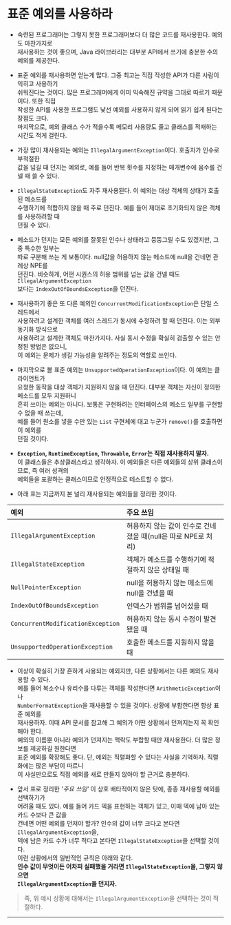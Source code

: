 # 표준 예외를 사용하라

- 숙련된 프로그래머는 그렇지 못한 프로그래머보다 더 많은 코드를 재사용한다. 예외도 마찬가지로  
  재사용하는 것이 좋으며, Java 라이브러리는 대부분 API에서 쓰기에 충분한 수의 예외를 제공한다.

- 표준 예외를 재사용하면 얻는게 많다. 그중 최고는 직접 작성한 API가 다른 사람이 익히고 사용하기  
  쉬워진다는 것이다. 많은 프로그래머에게 이미 익숙해진 규약을 그대로 따르기 때문이다. 또한 직접  
  작성한 API를 사용한 프로그램도 낯선 예외를 사용하지 않게 되어 읽기 쉽게 된다는 장점도 크다.  
  마지막으로, 예외 클래스 수가 적을수록 메모리 사용량도 줄고 클래스를 적재하는 시간도 적게 걸린다.

- 가장 많이 재사용되는 예외는 `IllegalArgumentException`이다. 호출자가 인수로 부적절한  
  값을 넘길 때 던지는 예외로, 예를 들어 반복 횟수를 지정하는 매개변수에 음수를 건넬 때 쓸 수 있다.

- `IllegalStateException`도 자주 재사용된다. 이 예외는 대상 객체의 상태가 호출된 메소드를  
  수행하기에 적합하지 않을 때 주로 던진다. 예를 들어 제대로 초기화되지 않은 객체를 사용하려할 때  
  던질 수 있다.

- 메소드가 던지는 모든 예외를 잘못된 인수나 상태라고 뭉뚱그릴 수도 있겠지만, 그중 특수한 일부는  
  따로 구분해 쓰는 게 보통이다. null값을 허용하지 않는 메소드에 null을 건네면 관례상 NPE를  
  던진다. 비슷하게, 어떤 시퀀스의 허용 범위를 넘는 값을 건넬 때도 `IllegalArgumentException`  
  보다는 `IndexOutOfBoundsException`을 던진다.

- 재사용하기 좋은 또 다른 예외인 `ConcurrentModificationException`은 단일 스레드에서  
  사용하려고 설계한 객체를 여러 스레드가 동시에 수정하려 할 때 던진다. 이는 외부 동기화 방식으로  
  사용하려고 설계한 객체도 마찬가지다. 사실 동시 수정을 확실히 검출할 수 있는 안정된 방법은 없으니,  
  이 예외는 문제가 생길 가능성을 알려주는 정도의 역할로 쓰인다.

- 마지막으로 볼 표준 예외는 `UnsupportedOperationException`이다. 이 예외는 클라이언트가  
  요청한 동작을 대상 객체가 지원하지 않을 때 던진다. 대부분 객체는 자신이 정의한 메소드를 모두 지원하니  
  흔히 쓰이는 예외는 아니다. 보통은 구현하려는 인터페이스의 메소드 일부를 구현할 수 없을 때 쓰는데,  
  예를 들어 원소를 넣을 수만 있는 `List` 구현체에 대고 누군가 `remove()`를 호출하면 이 예외를  
  던질 것이다.

- **`Exception`, `RuntimeException`, `Throwable`, `Error`는 직접 재사용하지 말자.**  
  이 클래스들은 추상클래스라고 생각하자. 이 예외들은 다른 예외들의 상위 클래스이므로, 즉 여러 성격의  
  예외들을 포괄하는 클래스이므로 안정적으로 테스트할 수 없다.

- 아래 표는 지금까지 본 널리 재사용되는 예외들을 정리한 것이다.

| 예외                              | 주요 쓰임                                                     |
| :-------------------------------- | :------------------------------------------------------------ |
| `IllegalArgumentException`        | 허용하지 않는 값이 인수로 건네졌을 때(null은 따로 NPE로 처리) |
| `IllegalStateException`           | 객체가 메소드를 수행하기에 적절하지 않은 상태일 때            |
| `NullPointerException`            | null을 허용하지 않는 메소드에 null을 건넸을 때                |
| `IndexOutOfBoundsException`       | 인덱스가 범위를 넘어섰을 때                                   |
| `ConcurrentModificationException` | 허용하지 않는 동시 수정이 발견됐을 때                         |
| `UnsupportedOperationException`   | 호출한 메소드를 지원하지 않을 때                              |

- 이상이 확실히 가장 흔하게 사용되는 예외지만, 다른 상황에서는 다른 예외도 재사용할 수 있다.  
  예를 들어 복소수나 유리수를 다루는 객체를 작성한다면 `ArithmeticException`이나  
  `NumberFormatException`을 재사용할 수 있을 것이다. 상황에 부합한다면 항상 표준 예외를  
  재사용하자. 이때 API 문서를 참고해 그 예외가 어떤 상황에서 던져지는지 꼭 확인해야 한다.  
  예외의 이름뿐 아니라 예외가 던져지는 맥락도 부합할 때만 재사용한다. 더 많은 정보를 제공하길 원한다면  
  표준 예외를 확장해도 좋다. 단, 예외는 직렬화할 수 있다는 사실을 기억하자. 직렬화에는 많은 부담이 따르니  
  이 사실만으로도 직접 예외를 새로 만들지 않아야 할 근거로 충분하다.

- 앞서 표로 정리한 _'주요 쓰임'_ 이 상호 배타적이지 않은 탓에, 종종 재사용할 예외를 선택하기가  
  어려울 때도 있다. 예를 들어 카드 덱을 표현하는 객체가 있고, 이때 덱에 남아 있는 카드 수보다 큰 값을  
  건네면 어떤 예외를 던져야 할가? 인수의 값이 너무 크다고 본다면 `IllegalArgumentException`을,  
  덱에 남은 카드 수가 너무 적다고 본다면 `IllegalStateException`을 선택할 것이다.  
  이런 상황에서의 일반적인 규칙은 아래와 같다.  
  **인수 값이 무엇이든 어차피 실패했을 거라면 `IllegalStateException`을, 그렇지 않으면**  
  **`IllegalArgumentException`을 던지자.**

> 즉, 위 예시 상황에 대해서는 `IllegalArgumentException`을 선택하는 것이 적절하다.

<hr/>
